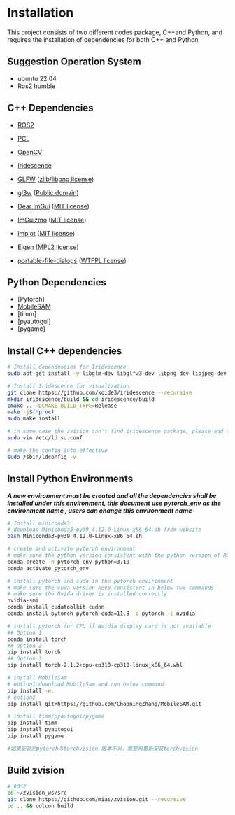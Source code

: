 # Installation

This project consists of two different codes package, C++and Python, and requires the installation of dependencies for both C++ and Python
## Suggestion Operation System
- ubuntu 22.04
- Ros2 humble

## C++ Dependencies

- [ROS2](https://www.ros.org/)
- [PCL](https://pointclouds.org/)
- [OpenCV](https://opencv.org/)

- [Iridescence](https://github.com/koide3/iridescence)
- [GLFW](https://www.glfw.org/) ([zlib/libpng license](https://www.glfw.org/license.html))
- [gl3w](https://github.com/skaslev/gl3w) ([Public domain](https://github.com/skaslev/gl3w/blob/master/UNLICENSE))
- [Dear ImGui](https://github.com/ocornut/imgui) ([MIT license](https://github.com/ocornut/imgui/blob/master/LICENSE.txt))
- [ImGuizmo](https://github.com/CedricGuillemet/ImGuizmo) ([MIT license](https://github.com/CedricGuillemet/ImGuizmo/blob/master/LICENSE))
- [implot](https://github.com/epezent/implot) ([MIT license](https://github.com/epezent/implot/blob/master/LICENSE))
- [Eigen](https://eigen.tuxfamily.org/index.php) ([MPL2 license](https://www.mozilla.org/en-US/MPL/2.0/))
- [portable-file-dialogs](https://github.com/samhocevar/portable-file-dialogs) ([WTFPL license](https://github.com/samhocevar/portable-file-dialogs/blob/main/COPYING))
## Python Dependencies
- [Pytorch]
- [MobileSAM](https://github.com/ChaoningZhang/MobileSAM)
- [timm]
- [pyautogui]
- [pygame]

## Install C++ dependencies

```bash
# Install dependencies for Iridescence
sudo apt-get install -y libglm-dev libglfw3-dev libpng-dev libjpeg-dev libeigen3-dev libboost-filesystem-dev libboost-program-options-dev

# Install Iridescence for visualization
git clone https://github.com/koide3/iridescence --recursive
mkdir iridescence/build && cd iridescence/build
cmake .. -DCMAKE_BUILD_TYPE=Release
make -j$(nproc)
sudo make install

# in some case the zvision can't find iridescence package, please add the /usr/local/lib into the ld.so.conf using below command
sudo vim /etc/ld.so.conf

# make the config into effective
sudo /sbin/ldconfig -v
```
## Install Python Environments

***A new environment must be created and all the dependencies shall be installed under this environment, this document use pytorch_env as the environment name , users can change this environment name***

```bash
# Install miniconda3
# download Miniconda3-py39_4.12.0-Linux-x86_64.sh from website
bash Miniconda3-py39_4.12.0-Linux-x86_64.sh

# create and activate pytorch environment
# make sure the python version consistent with the python version of ROS2
conda create -n pytorch_env python=3.10
conda activate pytorch_env

# install pytorch and cuda in the pytorch environment
# make sure the cuda version keep consistent in below two commands
# make sure the Nvida driver is installed correctly
nvidia-smi
conda install cudatoolkit cudnn
conda install pytorch pytorch-cuda=11.8 -c pytorch -c nvidia

# install pytorch for CPU if Nvidia display card is not available
## Option 1
conda install torch
## Option 2
pip install torch
## Option 3
pip install torch-2.1.2+cpu-cp310-cp310-linux_x86_64.whl

# install MobileSam
# option1:download MobileSam and run below command
pip install -e.
# option2
pip install git+https://github.com/ChaoningZhang/MobileSAM.git

# install timm/pyautogui/pygame
pip install timm
pip install pyautogui
pip install pygame

#如果安装的pytorch与torchvision 版本不对，需要再重新安装torchvision

```
## Build zvision

```bash
# ROS2
cd ~/zvision_ws/src
git clone https://github.com/mias/zvision.git --recursive
cd .. && colcon build
```